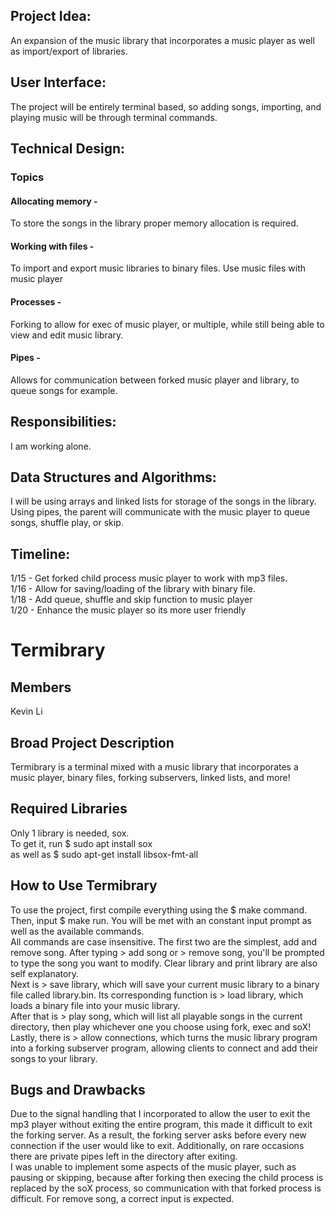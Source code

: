 ## Project Idea: 
An expansion of the music library that incorporates a music player as well as import/export of libraries.
## User Interface:
The project will be entirely terminal based, so adding songs, importing, and playing music will be through terminal commands.
## Technical Design:
### Topics
#### Allocating memory -
To store the songs in the library proper memory allocation is required.
#### Working with files -
To import and export music libraries to binary files. Use music files with music player
#### Processes -
Forking to allow for exec of music player, or multiple, while still being able to view and edit music library.
#### Pipes -
Allows for communication between forked music player and library, to queue songs for example.
## Responsibilities:
I am working alone.
## Data Structures and Algorithms:
I will be using arrays and linked lists for storage of the songs in the library. Using pipes, the parent will communicate with the music player to queue songs, shuffle play, or skip.
## Timeline:
1/15 - Get forked child process music player to work with mp3 files.  
1/16 - Allow for saving/loading of the library with binary file.  
1/18 - Add queue, shuffle and skip function to music player  
1/20 - Enhance the music player so its more user friendly  
# Termibrary
## Members
Kevin Li
## Broad Project Description
Termibrary is a terminal mixed with a music library that incorporates a music player, binary files, forking subservers, linked lists, and more!
## Required Libraries
Only 1 library is needed, sox.  
To get it, run $ sudo apt install sox  
as well as $ sudo apt-get install libsox-fmt-all  
## How to Use Termibrary
To use the project, first compile everything using the $ make command. Then, input $ make run. You will be met with an constant input prompt as well as the available commands.  
All commands are case insensitive. The first two are the simplest, add and remove song. After typing > add song or > remove song, you'll be prompted to type the song you want to modify. Clear library and print library are also self explanatory.  
Next is > save library, which will save your current music library to a binary file called library.bin. Its corresponding function is > load library, which loads a binary file into your music library.  
After that is > play song, which will list all playable songs in the current directory, then play whichever one you choose using fork, exec and soX!  
Lastly, there is > allow connections, which turns the music library program into a forking subserver program, allowing clients to connect and add their songs to your library.
## Bugs and Drawbacks
Due to the signal handling that I incorporated to allow the user to exit the mp3 player without exiting the entire program, this made it difficult to exit the forking server. As a result, the forking server asks before every new connection if the user would like to exit. Additionally, on rare occasions there are private pipes left in the directory after exiting.  
I was unable to implement some aspects of the music player, such as pausing or skipping, because after forking then execing the child process is replaced by the soX process, so communication with that forked process is difficult.
For remove song, a correct input is expected.
